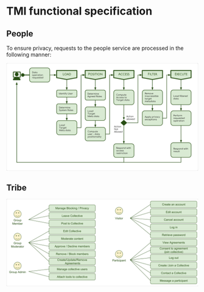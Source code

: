 # TMI functional specification

## People

To ensure privacy, requests to the people service are processed in the following
manner:

![Request Processing](./svg/Request-Processing.svg)


## Tribe

![Use Cases](./svg/Tribe-Use-Cases.svg)